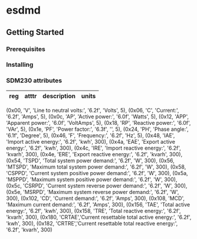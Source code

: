 # esdmd

## Getting Started

### Prerequisites

### Installing

### SDM230 attributes

|reg|atttr|description|units|
|---|-----|-----------|-----|

(0x00, 'V',     'Line to neutral volts:',                    '6.2f', 'Volts',    5),
(0x06, 'C',     'Current:',                                  '6.2f', 'Amps',     5),
(0x0c, 'AP',    'Active power:',                             '6.0f', 'Watts',    5),
(0x12, 'APP',   'Apparent power:',                           '6.0f', 'VoltAmps', 5),
(0x18, 'RP',    'Reactive power:',                           '6.0f', 'VAr',      5),
(0x1e, 'PF',    'Power factor:',                             '6.3f', '',         5),
(0x24, 'PH',    'Phase angle:',                              '6.1f', 'Degree',   5),
(0x46, 'F',     'Frequency:',                                '6.2f', 'Hz',       5),
(0x48, 'IAE',   'Import active energy:',                     '6.2f', 'kwh',    300),
(0x4a, 'EAE',   'Export active energy:',                     '6.2f', 'kwh',    300),
(0x4c, 'IRE',   'Import reactive energy:',                   '6.2f', 'kvarh',  300),
(0x4e, 'ERE',   'Export reactive energy:',                   '6.2f', 'kvarh',  300),
(0x54, 'TSPD',  'Total system power demand:',                '6.2f', 'W',      300),
(0x56, 'MTSPD', 'Maximum total system power demand:',        '6.2f', 'W',      300),
(0x58, 'CSPPD', 'Current system positive power demand:',     '6.2f', 'W',      300),
(0x5a, 'MSPPD', 'Maximum system positive power demand:',     '6.2f', 'W',      300),
(0x5c, 'CSRPD', 'Current system reverse power demand:',      '6.2f', 'W',      300),
(0x5e, 'MSRPD', 'Maximum system reverse power demand:',      '6.2f', 'W',      300),
(0x102, 'CD',   'Current demand:',                           '6.2f', 'Amps',   300),
(0x108, 'MCD',  'Maximum current demand:',                   '6.2f', 'Amps',   300),
(0x156, 'TAE',  'Total active energy:',                      '6.2f', 'kwh',    300),
(0x158, 'TRE',  'Total reactive energy:',                    '6.2f', 'kvarh',  300),
(0x180, 'CRTAE','Current resettable total active energy:',   '6.2f', 'kwh',    300),
(0x182, 'CRTRE','Current resettable total reactive energy:', '6.2f', 'kvarh',  300)
